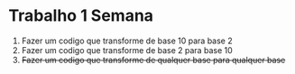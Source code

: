 # Trabalho 1 Semana
1. Fazer um codigo que transforme de base 10 para base 2
2. Fazer um codigo que transforme de base 2 para base 10
3. ~~Fazer um codigo que transforme de qualquer base para qualquer base~~